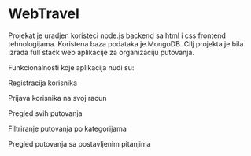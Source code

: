 # WebTravel
Projekat je uradjen koristeci node.js backend sa html i css frontend tehnologijama. Koristena baza podataka je MongoDB. Cilj projekta je bila izrada full stack web aplikacije za organizaciju putovanja.

Funkcionalnosti koje aplikacija nudi su:

  Registracija korisnika
  
  Prijava korisnika na svoj racun
  
  Pregled svih putovanja
  
  Filtriranje putovanja po kategorijama
  
  Pregled putovanja sa postavljenim pitanjima
